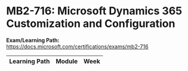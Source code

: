 # MB2-716: Microsoft Dynamics 365 Customization and Configuration

**Exam/Learning Path:** https://docs.microsoft.com/certifications/exams/mb2-716

| **Learning Path** | **Module** | **Week** |
|-|-|-|
